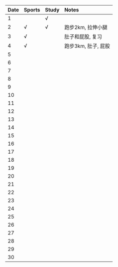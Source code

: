 Date|Sports|Study|Notes
:---------------|:---------------|:---------------|:---------------
1| |√| |
2|√|√|跑步2km, 拉伸小腿|
3|√| |肚子和屁股, 复习|
4|√| |跑步3km, 肚子, 屁股|
5| | | |
6| | | |
7| | | |
8| | | |
9| | | |
10| | | |
11| | | |
12| | | |
13| | | |
14| | | |
15| | | |
16| | | |
17| | | |
18| | | |
19| | | |
20| | | |
21| | | |
22| | | |
23| | | |
24| | | |
25| | | |
26| | | |
27| | | |
28| | | |
29| | | |
30| | | |
